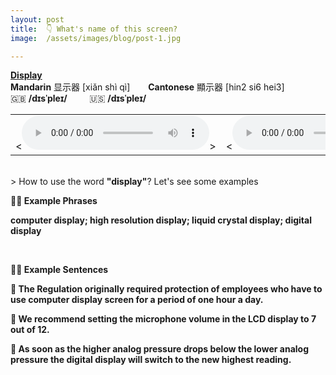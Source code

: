 ```yaml
---
layout: post
title:  👇 What's name of this screen?
image:  /assets/images/blog/post-1.jpg

---
```

<B>[Display](https://dictionary.cambridge.org/dictionary/english-chinese-traditional/display)</B>
<br>
<B>Mandarin</B> 显示器 [xiǎn shì qì] &ensp;&ensp;&ensp; <B>Cantonese</B> 顯示器 [hin2 si6 hei3]<br>
🇬🇧 <B>/dɪsˈpleɪ/</B>  &ensp;&ensp;&ensp;&ensp; 🇺🇸 <B>/dɪsˈpleɪ/</B>
<table><tr>
<td><<audio controls="controls">
  <source src="/assets/audio/display-gb.mp3" type="audio/mpeg">
<embed height="100" width="100" src="/i/song.mp3" />
</audio>></td>
<td><<audio controls="controls">
  <source src="/assets/audio/display-us.mp3" type="audio/mpeg">
<embed height="100" width="100" src="/i/song.mp3" />
</audio>></td>
</tr></table>

<br>
> How to use the word <B>"display"</B>? Let's see some examples

<B> ✌🏻 Example Phrases </B>

**computer <B>display</B>; high resolution <B>display</B>; liquid crystal <B>display</B>; digital <B>display</B>**

<br>

<B> ✌🏻 Example Sentences </B>

**📍 The Regulation originally required protection of employees who have to use computer <B>display</B> screen for a period of one hour a day.** <br>

**📍 We recommend setting the microphone volume in the LCD <B>display</B> to 7 out of 12.**<br>

**📍 As soon as the higher analog pressure drops below the lower analog pressure the digital <B>display</B> will switch to the new highest reading.** <br>